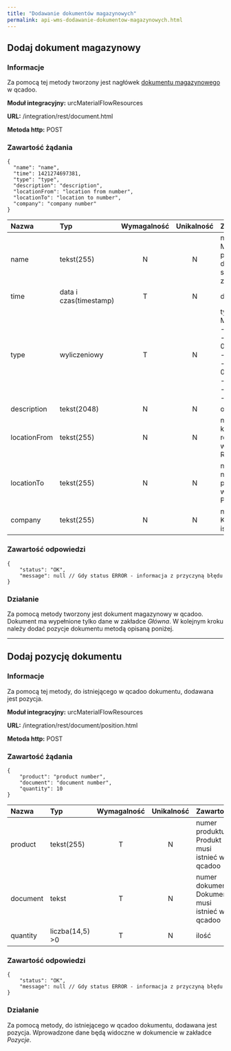 ```yaml
---
title: "Dodawanie dokumentów magazynowych"
permalink: api-wms-dodawanie-dokumentow-magazynowych.html
---
```


## Dodaj dokument magazynowy

### Informacje

Za pomocą tej metody tworzony jest nagłówek [dokumentu magazynowego](/dokumenty) w qcadoo.

  **Moduł integracyjny:** urcMaterialFlowResources

  **URL:** /integration/rest/document.html

  **Metoda http:** POST

### Zawartość żądania
~~~~~~~~
{
  "name": "name",
  "time": 1421274697381,
  "type": "type",
  "description": "description",
  "locationFrom": "location from number",
  "locationTo": "location to number",
  "company": "company number"
}
~~~~~~~~

Nazwa | Typ                    | Wymagalność | Unikalność | Zawartość
:-|:-----------------------|:-----------:|:----------:|:-
name | tekst(255)             |      N      |     N      | nazwa dokumentu. Można tu przekazać numer dokumentu z systemu zewnętrznego
time | data i czas(timestamp) |      T      |     N      | data
type | wyliczeniowy |      T      |     N      | typ dokumentu. Możliwe wartości: <br/>- 01receipt - PZ,<br/>- 02internalInbound - PW, <br/>- 03internalOutbound - RW, <br/>- 04release - WZ, <br/>- 05transfer - MM
description | tekst(2048)            |      N      |     N      | opis
locationFrom | tekst(255)             |      N      |     N      | numer magazynu, z którego następuje rozchód - wymagany dla WZ, RW, MM
locationTo | tekst(255)             |      N      |     N      | numer magazynu, na który nastąpi przychód - wymagany dla PZ, PW, MM
company | tekst(255)             |      N      |     N      | numer kontrahenta. Kontrahent musi istnieć w qcadoo

### Zawartość odpowiedzi
~~~~~~~~
{
    "status": "OK",
    "message": null // Gdy status ERROR - informacja z przyczyną błędu
}
~~~~~~~~

### Działanie
Za pomocą metody tworzony jest dokument magazynowy w qcadoo. Dokument ma wypełnione tylko dane w zakładce _Główna_. W kolejnym kroku należy dodać pozycje dokumentu metodą opisaną poniżej.

---

## Dodaj pozycję dokumentu

### Informacje

Za pomocą tej metody, do istniejącego w qcadoo dokumentu, dodawana jest pozycja.

**Moduł integracyjny:** urcMaterialFlowResources

**URL:** /integration/rest/document/position.html

**Metoda http:** POST

### Zawartość żądania
~~~~~~~~
{
    "product": "product number",
    "document": "document number",
    "quantity": 10
}
~~~~~~~~

Nazwa | Typ             | Wymagalność | Unikalność | Zawartość
:-|:----------------|:-----------:|:----------:|:-
product | tekst(255)      |      T      |     N      | numer produktu. Produkt musi istnieć w qcadoo
document | tekst           |      T      |     N      | numer dokumentu. Dokument musi istnieć w qcadoo
quantity | liczba(14,5) >0 |      T      |     N      | ilość

### Zawartość odpowiedzi
~~~~~~~~
{
    "status": "OK",
    "message": null // Gdy status ERROR - informacja z przyczyną błędu
}
~~~~~~~~

### Działanie
Za pomocą metody, do istniejącego w qcadoo dokumentu, dodawana jest pozycja. Wprowadzone dane będą widoczne w dokumencie w zakładce _Pozycje_.